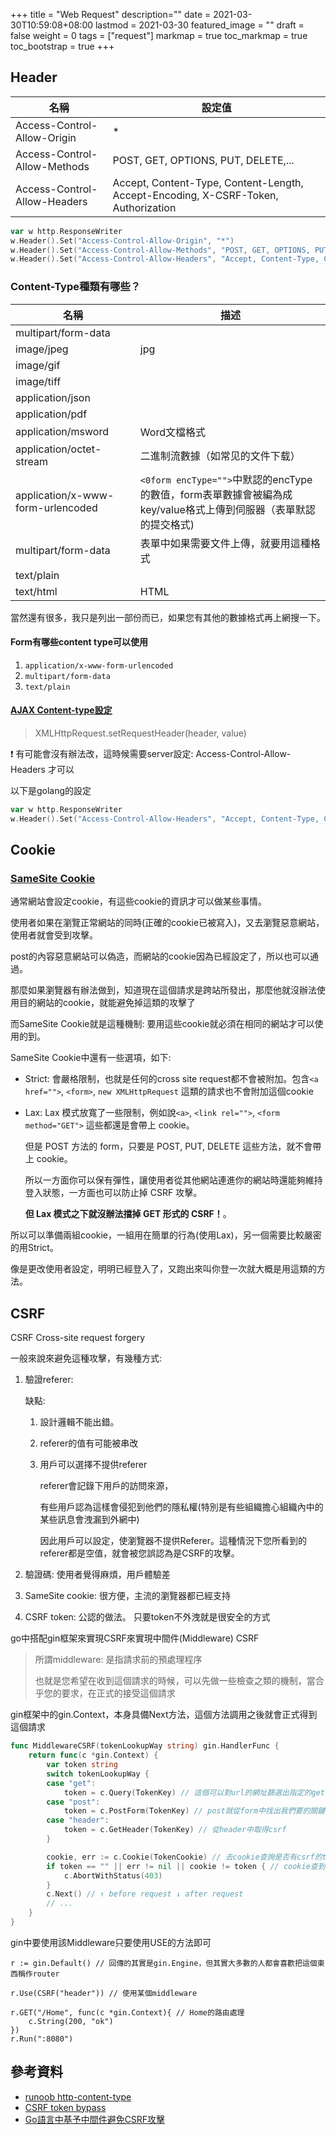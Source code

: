 +++
title = "Web Request"
description=""
date = 2021-03-30T10:59:08+08:00
lastmod = 2021-03-30
featured_image = ""
draft = false
weight = 0
tags = ["request"]
markmap = true
toc_markmap = true
toc_bootstrap = true
+++

## Header

| 名稱 | 設定值 |
| ---- | ---- |
Access-Control-Allow-Origin | *
Access-Control-Allow-Methods | POST, GET, OPTIONS, PUT, DELETE,...
Access-Control-Allow-Headers | Accept, Content-Type, Content-Length, Accept-Encoding, X-CSRF-Token, Authorization

```go
var w http.ResponseWriter
w.Header().Set("Access-Control-Allow-Origin", "*")
w.Header().Set("Access-Control-Allow-Methods", "POST, GET, OPTIONS, PUT, DELETE")
w.Header().Set("Access-Control-Allow-Headers", "Accept, Content-Type, Content-Length, Accept-Encoding, X-CSRF-Token, Authorization")
```

### Content-Type種類有哪些？

| 名稱 | 描述 |
| ---- | ---- |
multipart/form-data |
image/jpeg | jpg
image/gif |
image/tiff |
application/json |
application/pdf |
application/msword | Word文檔格式
application/octet-stream | 二進制流數據（如常见的文件下载）
application/x-www-form-urlencoded |  ``<0form encType="">``中默認的encType的數值，form表單數據會被編為成key/value格式上傳到伺服器（表單默認的提交格式)
multipart/form-data | 表單中如果需要文件上傳，就要用這種格式
text/plain |
text/html | HTML

當然還有很多，我只是列出一部份而已，如果您有其他的數據格式再上網搜一下。

#### Form有哪些content type可以使用

1. ``application/x-www-form-urlencoded``
2. ``multipart/form-data``
3. ``text/plain``

#### [AJAX Content-type設定](https://developer.mozilla.org/en-US/docs/Web/API/XMLHttpRequest/setRequestHeader)

> XMLHttpRequest.setRequestHeader(header, value)

❗ 有可能會沒有辦法改，這時候需要server設定:  Access-Control-Allow-Headers 才可以

以下是golang的設定

```go
var w http.ResponseWriter
w.Header().Set("Access-Control-Allow-Headers", "Accept, Content-Type, Content-Length, Accept-Encoding, X-CSRF-Token, Authorization")
```

## Cookie

### [SameSite Cookie](https://developer.mozilla.org/en-US/docs/Web/HTTP/Headers/Set-Cookie/SameSite)

通常網站會設定cookie，有這些cookie的資訊才可以做某些事情。

使用者如果在瀏覽正常網站的同時(正確的cookie已被寫入)，又去瀏覽惡意網站， 使用者就會受到攻擊。

post的內容惡意網站可以偽造，而網站的cookie因為已經設定了，所以也可以通過。

那麼如果瀏覽器有辦法做到，知道現在這個請求是跨站所發出，那麼他就沒辦法使用目的網站的cookie，就能避免掉這類的攻擊了

而SameSite Cookie就是這種機制: 要用這些cookie就必須在相同的網站才可以使用的到。

SameSite Cookie中還有一些選項，如下:

- Strict: 會嚴格限制，也就是任何的cross site request都不會被附加。包含``<a href="">``, ``<form>``, ``new XMLHttpRequest`` 這類的請求也不會附加這個cookie
- Lax: Lax 模式放寬了一些限制，例如說``<a>``, ``<link rel="">``, ``<form method="GET">`` 這些都還是會帶上 cookie。

  但是 POST 方法的 form，只要是 POST, PUT, DELETE 這些方法，就不會帶上 cookie。

  所以一方面你可以保有彈性，讓使用者從其他網站連進你的網站時還能夠維持登入狀態，一方面也可以防止掉 CSRF 攻擊。

  **但 Lax 模式之下就沒辦法擋掉 GET 形式的 CSRF！**。

所以可以準備兩組cookie，一組用在簡單的行為(使用Lax)，另一個需要比較嚴密的用Strict。

像是更改使用者設定，明明已經登入了，又跑出來叫你登一次就大概是用這類的方法。

## CSRF

CSRF Cross-site request forgery

一般來說來避免這種攻擊，有幾種方式:

1. 驗證referer:

    缺點:

      1. 設計邏輯不能出錯。
      2. referer的值有可能被串改
      3. 用戶可以選擇不提供referer

            referer會記錄下用戶的訪問來源，

            有些用戶認為這樣會侵犯到他們的隱私權(特別是有些組織擔心組織內中的某些訊息會洩漏到外網中)

            因此用戶可以設定，使瀏覽器不提供Referer。這種情況下您所看到的referer都是空值，就會被您誤認為是CSRF的攻擊。

2. 驗證碼: 使用者覺得麻煩，用戶體驗差
3. SameSite cookie: 很方便，主流的瀏覽器都已經支持
4. CSRF token: 公認的做法。 只要token不外洩就是很安全的方式

go中搭配gin框架來實現CSRF來實現中間件(Middleware) CSRF

> 所謂middleware: 是指請求前的預處理程序
>
> 也就是您希望在收到這個請求的時候，可以先做一些檢查之類的機制，當合乎您的要求，在正式的接受這個請求

gin框架中的gin.Context，本身具備Next方法，這個方法調用之後就會正式得到這個請求

```go
func MiddlewareCSRF(tokenLookupWay string) gin.HandlerFunc {
	return func(c *gin.Context) {
		var token string
		switch tokenLookupWay {
		case "get":
			token = c.Query(TokenKey) // 這個可以對url的網址篩選出指定的get參數
		case "post":
			token = c.PostForm(TokenKey) // post就從form中找出我們要的關鍵輸入(csrf)資料 (所以您要在form中篩一個csrf的數值進去)
		case "header":
			token = c.GetHeader(TokenKey) // 從header中取得csrf
		}

		cookie, err := c.Cookie(TokenCookie) // 去cookie查詢是否有csrf的token
		if token == "" || err != nil || cookie != token { // cookie查到的token應該要和請求的一樣
			c.AbortWithStatus(403)
		}
		c.Next() // ↑ before request ↓ after request
		// ...
	}
}
```

gin中要使用該Middleware只要使用USE的方法即可

```
r := gin.Default() // 回傳的其實是gin.Engine，但其實大多數的人都會喜歡把這個東西稱作router

r.Use(CSRF("header")) // 使用某個middleware

r.GET("/Home", func(c *gin.Context){ // Home的路由處理
    c.String(200, "ok")
})
r.Run(":8080")
```


## 參考資料

- [runoob http-content-type](https://www.runoob.com/http/http-content-type.html)
- [CSRF token bypass](https://shahmeeramir.com/methods-to-bypass-csrf-protection-on-a-web-application-3198093f6599)
- [Go語言中基予中間件避免CSRF攻擊](https://laravelacademy.org/post/22073)
